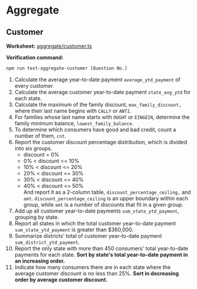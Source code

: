 # Aggregate

## Customer

**Worksheet:** [aggregate/customer.ts](/src/aggregate/customer.ts)

**Verification command:**

```sh
npm run test-aggregate-customer [Question No.]
```

1. Calculate the average year-to-date payment `average_ytd_payment` of every customer.
2. Calculate the average customer year-to-date payment `state_avg_ytd` for each state.
3. Calculate the maximum of the family discount, `max_family_discount,` where their last name begins with `CALLY` or `ANTI`.
4. For families whose last name starts with `OUGHT` or `EINGEIN`, determine the family minimum balance, `lowest_family_balance`.
5. To determine which consumers have good and bad credit, count a number of them, `cnt`.
6. Report the customer discount percentage distribution, which is divided into six groups.
    - discount = 0%
    - 0% < discount <= 10%
    - 10% < discount <= 20%
    - 20% < discount <= 30%
    - 30% < discount <= 40%
    - 40% < discount <= 50%  
  And report it as a 2-column table, `discount_percentage_ceiling,` and `amt`. `discount_percentage_ceiling` is an upper boundary within each group, while `amt` is a number of discounts that fit in a given group. 
7. Add up all customer year-to-date payments `sum_state_ytd_payment`, grouping by state.
8. Report all states in which the total customer year-to-date payment `sum_state_ytd_payment` is greater than $360,000.
9. Summarize districts' total of customer year-to-date payment `sum_district_ytd_payment`.
10. Report the only state with more than 450 consumers' total year-to-date payments for each state. **Sort by state's total year-to-date payment in an increasing order.**
11. Indicate how many consumers there are in each state where the average customer discount is no less than 25%. **Sort in decreasing order by average customer discount.**